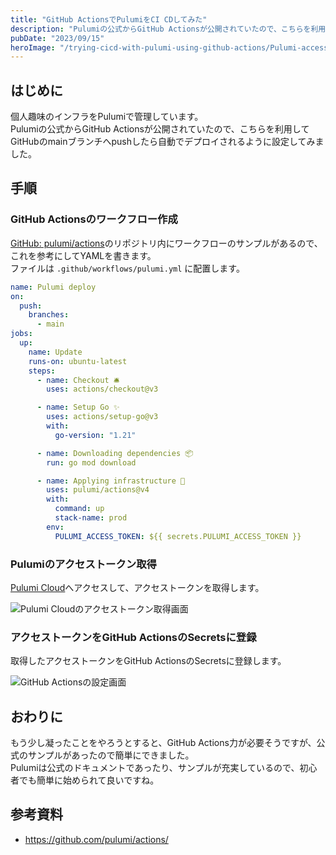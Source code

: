 ```yaml
---
title: "GitHub ActionsでPulumiをCI CDしてみた"
description: "Pulumiの公式からGitHub Actionsが公開されていたので、こちらを利用してGitHubのmainブランチへpushしたら自動でデプロイされるように設定してみました。設定方法のメモです。"
pubDate: "2023/09/15"
heroImage: "/trying-cicd-with-pulumi-using-github-actions/Pulumi-access-token.webp"
---
```


## はじめに

個人趣味のインフラをPulumiで管理しています。  
Pulumiの公式からGitHub Actionsが公開されていたので、こちらを利用してGitHubのmainブランチへpushしたら自動でデプロイされるように設定してみました。  

## 手順

### GitHub Actionsのワークフロー作成

[GitHub: pulumi/actions](https://github.com/pulumi/actions/)のリポジトリ内にワークフローのサンプルがあるので、これを参考にしてYAMLを書きます。  
ファイルは `.github/workflows/pulumi.yml` に配置します。

```yaml
name: Pulumi deploy
on:
  push:
    branches:
      - main
jobs:
  up:
    name: Update
    runs-on: ubuntu-latest
    steps:
      - name: Checkout 🛎️
        uses: actions/checkout@v3

      - name: Setup Go ✨
        uses: actions/setup-go@v3
        with:
          go-version: "1.21"

      - name: Downloading dependencies 📦
        run: go mod download

      - name: Applying infrastructure 🚀
        uses: pulumi/actions@v4
        with:
          command: up
          stack-name: prod
        env:
          PULUMI_ACCESS_TOKEN: ${{ secrets.PULUMI_ACCESS_TOKEN }}
```

### Pulumiのアクセストークン取得

[Pulumi Cloud](https://app.pulumi.com/)へアクセスして、アクセストークンを取得します。

![Pulumi Cloudのアクセストークン取得画面](/trying-cicd-with-pulumi-using-github-actions/Pulumi-access-token.webp)

### アクセストークンをGitHub ActionsのSecretsに登録

取得したアクセストークンをGitHub ActionsのSecretsに登録します。

![GitHub Actionsの設定画面](/trying-cicd-with-pulumi-using-github-actions/GitHub-Actions-setting.webp)

## おわりに

もう少し凝ったことをやろうとすると、GitHub Actions力が必要そうですが、公式のサンプルがあったので簡単にできました。  
Pulumiは公式のドキュメントであったり、サンプルが充実しているので、初心者でも簡単に始められて良いですね。

## 参考資料

- https://github.com/pulumi/actions/
